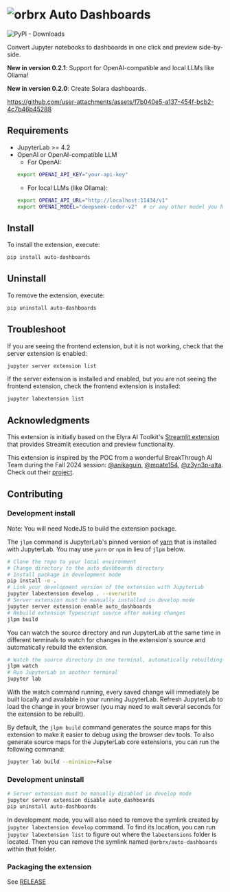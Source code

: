 <!--
{% comment %}
Copyright 2017-2023 Elyra Authors
Copyright 2025 Orange Bricks

Licensed under the Apache License, Version 2.0 (the "License");
you may not use this file except in compliance with the License.
You may obtain a copy of the License at

http://www.apache.org/licenses/LICENSE-2.0

Unless required by applicable law or agreed to in writing, software
distributed under the License is distributed on an "AS IS" BASIS,
WITHOUT WARRANTIES OR CONDITIONS OF ANY KIND, either express or implied.
See the License for the specific language governing permissions and
limitations under the License.
{% endcomment %}
-->

# ![orbrx](https://github.com/user-attachments/assets/99abd1a7-7e99-4d20-b72c-892e0d7804d8) Auto Dashboards

![PyPI - Downloads](https://img.shields.io/pypi/dm/auto-dashboards)

Convert Jupyter notebooks to dashboards in one click and preview side-by-side.

**New in version 0.2.1**: Support for OpenAI-compatible and local LLMs like Ollama!

**New in version 0.2.0**: Create Solara dashboards.

https://github.com/user-attachments/assets/f7b040e5-a137-454f-bcb2-4c7b46b45288




## Requirements

- JupyterLab >= 4.2
- OpenAI or OpenAI-compatible LLM
    - For OpenAI:
    ```bash
    export OPENAI_API_KEY="your-api-key"
    ```
    - For local LLMs (like Ollama):
    ```bash
    export OPENAI_API_URL="http://localhost:11434/v1"
    export OPENAI_MODEL="deepseek-coder-v2"  # or any other model you have pulled
    ```

## Install

To install the extension, execute:

```bash
pip install auto-dashboards
```

## Uninstall

To remove the extension, execute:

```bash
pip uninstall auto-dashboards
```

## Troubleshoot

If you are seeing the frontend extension, but it is not working, check
that the server extension is enabled:

```bash
jupyter server extension list
```

If the server extension is installed and enabled, but you are not seeing
the frontend extension, check the frontend extension is installed:

```bash
jupyter labextension list
```

## Acknowledgments

This extension is initially based on the Elyra AI Toolkit's [Streamlit extension](https://github.com/elyra-ai/streamlit-extension) that provides Streamlit execution and preview functionality.

This extension is inspired by the POC from a wonderful BreakThrough AI Team during the Fall 2024 session: [@anikaguin](https://github.com/anikaguin), [@mpate154](https://github.com/mpate154), [@z3yn3p-alta](https://github.com/z3yn3p-alta). Check out their [project](https://github.com/anikaguin/Axle-Informatics/tree/main).

## Contributing

### Development install

Note: You will need NodeJS to build the extension package.

The `jlpm` command is JupyterLab's pinned version of
[yarn](https://yarnpkg.com/) that is installed with JupyterLab. You may use
`yarn` or `npm` in lieu of `jlpm` below.

```bash
# Clone the repo to your local environment
# Change directory to the auto_dashboards directory
# Install package in development mode
pip install -e .
# Link your development version of the extension with JupyterLab
jupyter labextension develop . --overwrite
# Server extension must be manually installed in develop mode
jupyter server extension enable auto_dashboards
# Rebuild extension Typescript source after making changes
jlpm build
```

You can watch the source directory and run JupyterLab at the same time in different terminals to watch for changes in the extension's source and automatically rebuild the extension.

```bash
# Watch the source directory in one terminal, automatically rebuilding when needed
jlpm watch
# Run JupyterLab in another terminal
jupyter lab
```

With the watch command running, every saved change will immediately be built locally and available in your running JupyterLab. Refresh JupyterLab to load the change in your browser (you may need to wait several seconds for the extension to be rebuilt).

By default, the `jlpm build` command generates the source maps for this extension to make it easier to debug using the browser dev tools. To also generate source maps for the JupyterLab core extensions, you can run the following command:

```bash
jupyter lab build --minimize=False
```

### Development uninstall

```bash
# Server extension must be manually disabled in develop mode
jupyter server extension disable auto_dashboards
pip uninstall auto-dashboards
```

In development mode, you will also need to remove the symlink created by `jupyter labextension develop`
command. To find its location, you can run `jupyter labextension list` to figure out where the `labextensions`
folder is located. Then you can remove the symlink named `@orbrx/auto-dashboards` within that folder.

### Packaging the extension

See [RELEASE](RELEASE.md)

